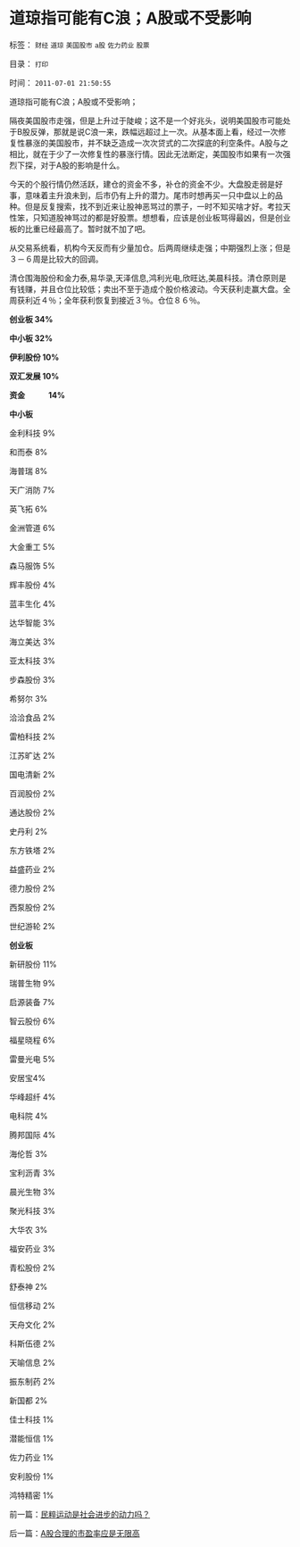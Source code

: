 # 道琼指可能有C浪；A股或不受影响

标签： `财经` `道琼` `美国股市` `a股` `佐力药业` `股票` 

目录： `打印`

时间： `2011-07-01 21:50:55`

道琼指可能有C浪；A股或不受影响；

隔夜美国股市走强，但是上升过于陡峻；这不是一个好兆头，说明美国股市可能处于B股反弹，那就是说C浪一来，跌幅远超过上一次。从基本面上看，经过一次修复性暴涨的美国股市，并不缺乏造成一次次贷式的二次探底的利空条件。A股与之相比，就在于少了一次修复性的暴涨行情。因此无法断定，美国股市如果有一次强烈下探，对于A股的影响是什么。

今天的个股行情仍然活跃，建仓的资金不多，补仓的资金不少。大盘股走弱是好事，意味着主升浪未到，后市仍有上升的潜力。尾市时想再买一只中盘以上的品种。但是反复搜索，找不到近来让股神恶骂过的票子，一时不知买啥才好。考拉天性笨，只知道股神骂过的都是好股票。想想看，应该是创业板骂得最凶，但是创业板的比重已经最高了。暂时就不加了吧。

从交易系统看，机构今天反而有少量加仓。后两周继续走强；中期强烈上涨；但是３－６周是比较大的回调。

清仓围海股份和金力泰,易华录,天泽信息,鸿利光电,欣旺达,美晨科技。清仓原则是有钱赚，并且仓位比较低；卖出不至于造成个股价格波动。今天获利走赢大盘。全周获利近４％；全年获利恢复到接近３％。仓位８６％。

**创业板 34%**

**中小板 32%**

**伊利股份 10%**

**双汇发展 10%**

**资金　　　14%**



**中小板**

金利科技 9%

和而泰 8%

海普瑞 8%

天广消防 7%

英飞拓 6%

金洲管道 6%

大金重工 5%

森马服饰 5%

辉丰股份 4%

蓝丰生化 4%

达华智能 3%

海立美达 3%

亚太科技 3%

步森股份 3%

希努尔 3%

洽洽食品 2%

雷柏科技 2%

江苏旷达 2%

国电清新 2%

百润股份 2%

通达股份 2%

史丹利 2%

东方铁塔 2%

益盛药业 2%

德力股份 2%

西泵股份 2%

世纪游轮 2%

**创业板**

新研股份 11%

瑞普生物 9%

启源装备 7%

智云股份 6%

福星晓程 6%

雷曼光电 5%

安居宝4%

华峰超纤 4%

电科院 4%

腾邦国际 4%

海伦哲 3%

宝利沥青 3%

晨光生物 3%

聚光科技 3%

大华农 3%

福安药业 3%

青松股份 2%

舒泰神 2%

恒信移动 2%

天舟文化 2%

科斯伍德 2%

天喻信息 2%

振东制药 2%

新国都 2%

佳士科技 1%

潜能恒信 1%

佐力药业 1%

安利股份 1%

鸿特精密 1%



前一篇：[民粹运动是社会进步的动力吗？](../../../2011/6/30/民粹运动是社会进步的动力吗？.md)

后一篇：[A股合理的市盈率应是无限高](../../../2011/7/1/A股合理的市盈率应是无限高.md)